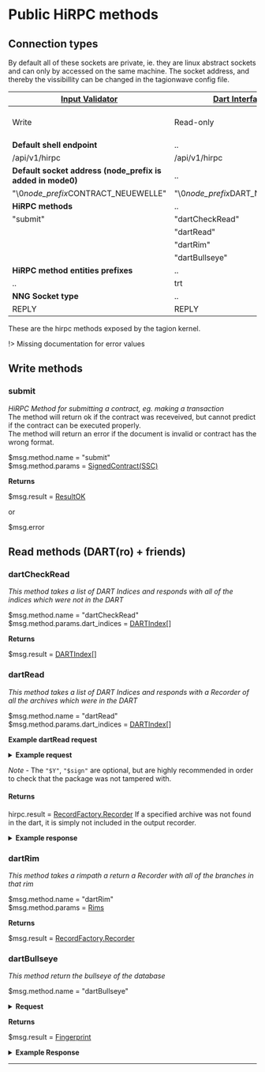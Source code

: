 # Public HiRPC methods

## Connection types
By default all of these sockets are private, ie. they are linux abstract sockets and can only by accessed on the same machine.
The socket address, and thereby the vissibillity can be changed in the tagionwave config file.


| [Input Validator](/docs/architecture/InputValidator)       | [Dart Interface](/docs/architecture/DartInterface) | [Subscription](/docs/architecture/LoggerSubscription) | [Node Interface](/docs/architecture/NodeInterface) |
| -                                                          | -                                                  | -                                                     | -                                                  |
| Write                                                      | Read-only                                          | Pub                                                   | Half-duplex p2p wavefront communication            |
| **Default shell endpoint**                                 | ..                                                 |                                                       |                                                    |
| /api/v1/hirpc                                              | /api/v1/hirpc                                      |                                                       |                                                    |
| **Default socket address (node_prefix is added in mode0)** | ..                                                 | ..                                                    | ..                                                 |
| "\0*node_prefix*CONTRACT_NEUEWELLE"                        | "\0*node_prefix*DART_NEUEWELLE"                    | "\0SUBSCRIPTION_NEUEWELLE"                            | tcp://localhost:10700                              |
| **HiRPC methods**                                          | ..                                                 | ..                                                    | ..                                                 |
| "submit"                                                   | "dartCheckRead"                                    | "log"                                                 |
|                                                            | "dartRead"                                         |
|                                                            | "dartRim"                                          |
|                                                            | "dartBullseye"                                     |
| **HiRPC method entities prefixes**                         | ..                                                 | ..                                                    | ..                                                 |
| ..                                                         | trt                                                | ..                                                    | ..                                                 |
| **NNG Socket type**                                        | ..                                                 | ..                                                    | ..                                                 |
| REPLY                                                      | REPLY                                              | PUBLISH                                               | ???                                                |


These are the hirpc methods exposed by the tagion kernel.

!> Missing documentation for error values

## Write methods

### submit

*HiRPC Method for submitting a contract, eg. making a transaction*  
The method will return ok if the contract was receveived, but cannot predict if the contract can be executed properly.  
The method will return an error if the document is invalid or contract has the wrong format.  

\$msg.method.name = "submit"  
\$msg.method.params = [SignedContract(SSC)](https://ddoc.tagion.org/tagion.script.common.SignedContract)

**Returns**

\$msg.result = [ResultOK](https://ddoc.tagion.org/tagion.communication.HiRPC.ResultOk)  

or

\$msg.error

## Read methods (DART(ro) + friends)

### dartCheckRead

*This method takes a list of DART Indices and responds with all of the indices which were not in the DART*

\$msg.method.name = "dartCheckRead"  
\$msg.method.params.dart_indices = [DARTIndex](https://ddoc.tagion.org/tagion.dart.DARTBasic.DARTIndex)[]  

**Returns**

\$msg.result = [DARTIndex](https://ddoc.tagion.org/tagion.dart.DARTBasic.DARTIndex)[]  

### dartRead

*This method takes a list of DART Indices and responds with a Recorder of all the archives which were in the DART*

\$msg.method.name = "dartRead"  
\$msg.method.params.dart_indices = [DARTIndex](https://ddoc.tagion.org/tagion.dart.DARTBasic.DARTIndex)[]  


**Example dartRead request**

<details>
<summary><b>Example request</b></summary>

```json
{
    "$@": "HiRPC",
    "$Y": [
        "*",
        "@AhJKNLaNgHVRgF1dEz8rWHhROYAVIntpyDasIpHVeAqE"
    ],
    "$msg": {
        "method": "dartRead",
        "params": {
            "dart_indices": [
                [
                    "*",
                    "@4c2LxGMUI7o7AnNQfKxgAEdjwizVRvdtV3j2ItiBwQM="
                ],
                [
                    "*",
                    "@oKqMX30Lf0KnzFJ46Ws5SRH48oPouDDS3IIXIaYPjkM="
                ]
            ]
        }
    },
    "$sign": [
        "*",
        "@VVKuIfWv93MZCeCwpEcrHGRNsf8RaLtJguiytuegANxyMTSiWtNGdXQsuxaCTr7hKKQbY8UXHczlNLafm1-VwQ=="
    ]
}
```

</details>


*Note* - The `"$Y"`, `"$sign"` are optional, but are highly recommended in order to check that the package was not tampered with.

#### Returns
hirpc.result = [RecordFactory.Recorder](https://ddoc.tagion.org/tagion.dart.Recorder.RecordFactory.Recorder)
If a specified archive was not found in the dart, it is simply not included in the output recorder.

<details>
<summary><b>Example response</b></summary>

```json
{
    "$@": "HiRPC",
    "$Y": [
        "*",
        "@A7l5pb4FfnnJYXW0_MDlXP-a1urQ_XC1ZCZmRAwNLGj-"
    ],
    "$msg": {
        "result": {
            "$@": "Recorder",
            "0": {
                "$T": [
                    "i32",
                    1
                ],
                "$a": {
                 // archive
                }
            },
            "1": {
                "$T": [
                    "i32",
                    1
                ],
                "$a": {
                  // archive
                }
            }
        }
    },
    "$sign": [
        "*",
        "@LoOxof1kQgjuFB188DjP-coHPqy5t26nK9Is9R2PVvhOa2Uri6VitOZkfQeKMQuH7tjn_yjLpYEsEcivKPbXDA=="
    ]
}
```

</details>

### dartRim

*This method takes a rimpath a return a Recorder with all of the branches in that rim*

\$msg.method.name = "dartRim"  
\$msg.method.params = [Rims](https://ddoc.tagion.org/tagion.dart.DARTRim.Rims)

**Returns**

\$msg.result = [RecordFactory.Recorder](https://ddoc.tagion.org/tagion.dart.Recorder.RecordFactory.Recorder)

### dartBullseye

*This method return the bullseye of the database*

\$msg.method.name = "dartBullseye"  

<details>
<summary><b>Request</b></summary>

The request takes no parameters, so this is the only thing you need

```json
{
    "$@": "HiRPC",
    "$msg": {
        "method": "dartBullseye"
    }
}
```

</details>


**Returns**

\$msg.result = [Fingerprint](https://ddoc.tagion.org/tagion.crypto.Types.Fingerprint)  

<details>
<summary><b>Example Response</b></summary>

```json
{
  "$@": "HiRPC",
  "$Y": [
    "*",
    "@AumexnPXMa0mKVsYQeEKvY4Y640DXNCuBU6XdzFOicWC"
  ],
  "$msg": {
    "result": {
      "bullseye": [
        "*",
        "@lTeI-fg_6r6v0AUSA_tDL1mJlZNlikRpBTHfd6k4qt4="
      ]
    }
  },
  "$sign": [
    "*",
    "@0cEtP0XNfxbjTKo0xx_jB5FzfYac_rHa3z-fDqCN0XdCHb3fQFR42NisU6yXiqFTSSjqHCawfmWEe9-9Bo-Wpw=="
  ]
}
```

</details>

---
